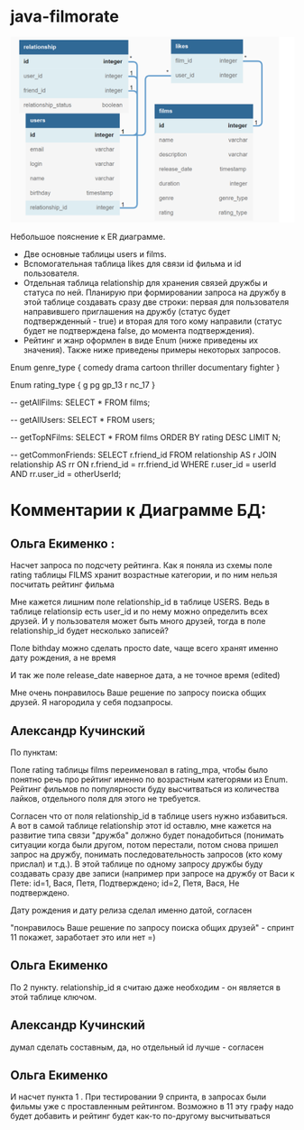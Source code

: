 # java-filmorate
![ER_Filmorate](https://github.com/AleksandrK1986/java-filmorate/blob/main/ER_Filmorate.png)

Небольшое пояснение к ER диаграмме.
- Две основные таблицы users и films.
- Вспомогательная таблица likes для связи id фильма и id пользователя.
- Отдельная таблица relationship для хранения связей дружбы и статуса по ней. 
Планирую при формировании запроса на дружбу в этой таблице создавать 
сразу две строки: первая для пользователя направившего приглашения на дружбу 
(статус будет подтвержденный - true) и вторая для того кому направили (статус будет не подтверждена 
false, до момента подтверждения).
- Рейтинг и жанр оформлен в виде Enum (ниже приведены их значения).
Также ниже приведены примеры некоторых запросов.

Enum genre_type {
comedy
drama
cartoon
thriller
documentary
fighter
}

Enum rating_type {
g
pg
gp_13
r
nc_17
}

-- getAllFilms:
SELECT *
FROM films;

-- getAllUsers:
SELECT *
FROM users;

-- getTopNFilms:
SELECT *
FROM films
ORDER BY rating DESC
LIMIT N;

-- getCommonFriends:
SELECT
r.friend_id
FROM relationship AS r
JOIN relationship AS rr ON r.friend_id = rr.friend_id
WHERE r.user_id = userId
AND rr.user_id = otherUserId;  

# Комментарии к Диаграмме БД:

## Ольга Екименко : 

Насчет запроса по подсчету рейтинга. Как я поняла из схемы поле rating таблицы FILMS хранит возрастные категории, и по ним нельзя посчитать рейтинг фильма 

Мне кажется лишним поле relationship_id в таблице USERS. Ведь в таблице relationsip  есть user_id  и по нему можно определить всех друзей. И у пользователя может быть много друзей, тогда в поле relationship_id будет несколько записей?

Поле bithday можно сделать просто date, чаще всего хранят именно дату рождения, а не время

И так же поле  release_date наверное дата, а не точное время (edited) 

Мне очень понравилось Ваше решение по запросу поиска общих друзей. Я нагородила у себя подзапросы.


## Александр Кучинский

По пунктам:

Поле rating таблицы films переименовал в rating_mpa, чтобы было понятно речь про рейтинг именно по возрастным категорями из Enum. Рейтинг фильмов по популярности буду высчитваться из количества лайков, отдельного поля для этого не требуется.

Согласен что от поля relationship_id в таблице users нужно избавиться. А вот в самой таблице relationship этот id оставлю, мне кажется на развитие типа связи "дружба" должно будет понадобиться (понимать ситуации когда были другом, потом перестали, потом снова пришел запрос на дружбу, понимать последовательность запросов (кто кому прислал) и т.д.). В этой таблице по одному запросу дружбы буду создавать сразу две записи (например при запросе на дружбу от Васи к Пете: id=1, Вася, Петя, Подтверждено;  id=2, Петя, Вася, Не подтверждено. 

Дату рождения и дату релиза сделал именно датой, согласен

"понравилось Ваше решение по запросу поиска общих друзей" - спринт 11 покажет, заработает это или нет =)


## Ольга Екименко

По 2 пункту. relationship_id я считаю даже необходим - он является в этой таблице ключом.

## Александр Кучинский

думал сделать составным, да, но отдельный id лучше - согласен

## Ольга Екименко

И насчет пункта 1 . При тестировании 9 спринта, в запросах были фильмы уже с проставленным рейтингом. Возможно в 11 эту графу надо будет добавить и рейтинг будет как-то по-другому высчитываться

